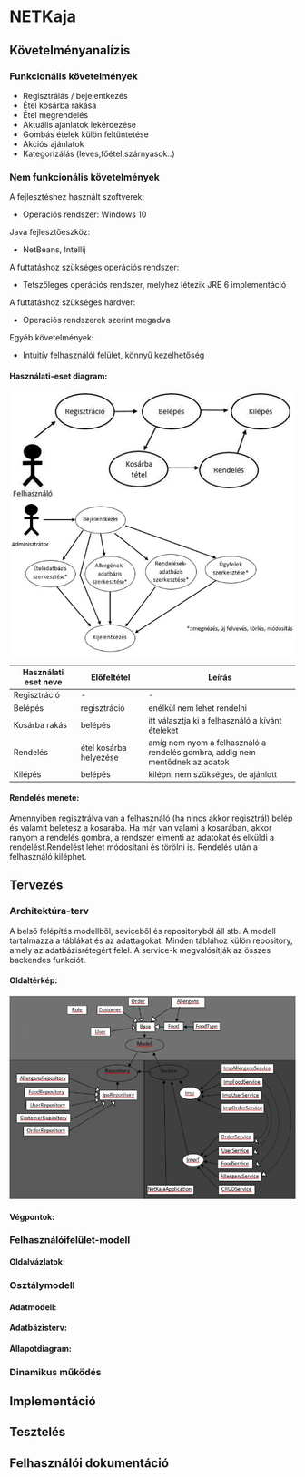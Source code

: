 # NETKaja
## Követelményanalízis
### Funkcionális követelmények

* Regisztrálás / bejelentkezés
* Étel kosárba rakása
* Étel megrendelés
* Aktuális ajánlatok lekérdezése
* Gombás ételek külön feltüntetése
* Akciós ajánlatok
* Kategorizálás (leves,főétel,szárnyasok..)

### Nem funkcionális követelmények

A fejlesztéshez használt szoftverek:
* Operációs rendszer: Windows 10

Java fejlesztőeszköz: 
* NetBeans, Intellij

A futtatáshoz szükséges operációs rendszer:
* Tetszőleges operációs rendszer, melyhez létezik JRE 6 implementáció

A futtatáshoz szükséges hardver:
* Operációs rendszerek szerint megadva

Egyéb követelmények:
* Intuitív felhasználói felület, könnyű kezelhetőség

#### Használati-eset diagram:
![Használati-eset diagram-felhasználó](https://github.com/leila199696/beadando/blob/master/funkcio.jpg)
![Használati-eset diagram-admin](https://github.com/leila199696/beadando/blob/master/funkcio_admin.JPG)

| Használati eset neve        | Előfeltétel           | Leírás  |
| ------------- | -------------| -----|
| Regisztráció     | - | - |
| Belépés| regisztráció      | enélkül nem lehet rendelni |
| Kosárba rakás |belépés    | itt választja ki a felhasználó a kívánt ételeket |
| Rendelés | étel kosárba helyezése | amíg nem nyom a felhasználó a rendelés gombra, addig nem mentődnek az adatok |
| Kilépés | belépés | kilépni nem szükséges, de ajánlott |

#### Rendelés menete:
Amennyiben regisztrálva van a felhasználó (ha nincs akkor regisztrál) belép és valamit beletesz a kosarába. Ha már van valami a kosarában, akkor rányom a rendelés gombra, a rendszer elmenti az adatokat és elküldi a rendelést.Rendelést lehet módosítani és törölni is. Rendelés után a felhasználó kiléphet.

## Tervezés
### Architektúra-terv
A belső felépítés modellből, seviceből és repositoryból áll stb. A modell tartalmazza a táblákat és az adattagokat. Minden táblához külön repository, amely az adatbázisrétegért felel. A service-k megvalósítják az összes backendes funkciót.
#### Oldaltérkép:
![Architektúra rajz](https://github.com/leila199696/beadando/blob/master/arch.JPG)

#### Végpontok:
### Felhasználóifelület-modell
#### Oldalvázlatok:
### Osztálymodell
#### Adatmodell:
#### Adatbázisterv:
#### Állapotdiagram:
### Dinamikus működés

## Implementáció
## Tesztelés
## Felhasználói dokumentáció
